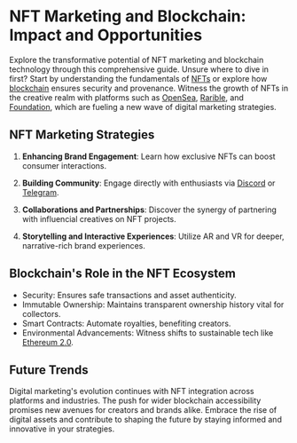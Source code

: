 # NFT Marketing and Blockchain: Impact and Opportunities

Explore the transformative potential of NFT marketing and blockchain technology through this comprehensive guide. Unsure where to dive in first? Start by understanding the fundamentals of [NFTs](https://ethereum.org/en/nft/) or explore how [blockchain](https://builtin.com/blockchain) ensures security and provenance. Witness the growth of NFTs in the creative realm with platforms such as [OpenSea](https://opensea.io/), [Rarible](https://rarible.com/), and [Foundation](https://foundation.app/), which are fueling a new wave of digital marketing strategies.

## NFT Marketing Strategies

1. **Enhancing Brand Engagement**: Learn how exclusive NFTs can boost consumer interactions.
   
2. **Building Community**: Engage directly with enthusiasts via [Discord](https://discord.com/) or [Telegram](https://telegram.org/).

3. **Collaborations and Partnerships**: Discover the synergy of partnering with influencial creatives on NFT projects.

4. **Storytelling and Interactive Experiences**: Utilize AR and VR for deeper, narrative-rich brand experiences.

## Blockchain's Role in the NFT Ecosystem

- Security: Ensures safe transactions and asset authenticity.
- Immutable Ownership: Maintains transparent ownership history vital for collectors.
- Smart Contracts: Automate royalties, benefiting creators.
- Environmental Advancements: Witness shifts to sustainable tech like [Ethereum 2.0](https://ethereum.org/en/eth2/).

## Future Trends

Digital marketing's evolution continues with NFT integration across platforms and industries. The push for wider blockchain accessibility promises new avenues for creators and brands alike. Embrace the rise of digital assets and contribute to shaping the future by staying informed and innovative in your strategies.